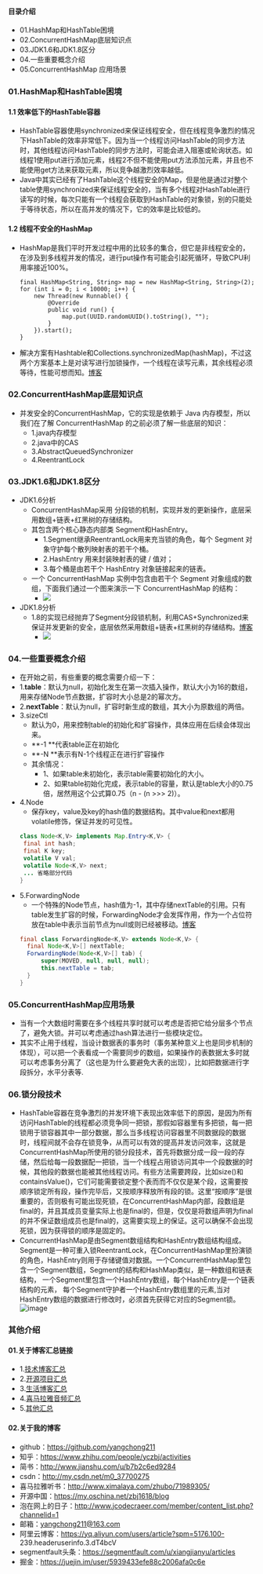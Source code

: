#### 目录介绍
- 01.HashMap和HashTable困境
- 02.ConcurrentHashMap底层知识点
- 03.JDK1.6和JDK1.8区分
- 04.一些重要概念介绍
- 05.ConcurrentHashMap 应用场景



### 01.HashMap和HashTable困境
#### 1.1 效率低下的HashTable容器
- HashTable容器使用synchronized来保证线程安全，但在线程竞争激烈的情况下HashTable的效率非常低下。因为当一个线程访问HashTable的同步方法时，其他线程访问HashTable的同步方法时，可能会进入阻塞或轮询状态。如线程1使用put进行添加元素，线程2不但不能使用put方法添加元素，并且也不能使用get方法来获取元素，所以竞争越激烈效率越低。
- Java中其实已经有了HashTable这个线程安全的Map，但是他是通过对整个table使用synchronized来保证线程安全的，当有多个线程对HashTable进行读写的时候，每次只能有一个线程会获取到HashTable的对象锁，别的只能处于等待状态，所以在高并发的情况下，它的效率是比较低的。



#### 1.2 线程不安全的HashMap
- HashMap是我们平时开发过程中用的比较多的集合，但它是非线程安全的，在涉及到多线程并发的情况，进行put操作有可能会引起死循环，导致CPU利用率接近100%。
    ```
    final HashMap<String, String> map = new HashMap<String, String>(2);
    for (int i = 0; i < 10000; i++) {
        new Thread(new Runnable() {
            @Override
            public void run() {
                map.put(UUID.randomUUID().toString(), "");
            }
        }).start();
    }
    ```
- 解决方案有Hashtable和Collections.synchronizedMap(hashMap)，不过这两个方案基本上是对读写进行加锁操作，一个线程在读写元素，其余线程必须等待，性能可想而知。[博客](https://github.com/yangchong211/YCBlogs)




### 02.ConcurrentHashMap底层知识点
- 并发安全的ConcurrentHashMap，它的实现是依赖于 Java 内存模型，所以我们在了解 ConcurrentHashMap 的之前必须了解一些底层的知识：
    - 1.java内存模型
    - 2.java中的CAS
    - 3.AbstractQueuedSynchronizer
    - 4.ReentrantLock


### 03.JDK1.6和JDK1.8区分
- JDK1.6分析
    - ConcurrentHashMap采用 分段锁的机制，实现并发的更新操作，底层采用数组+链表+红黑树的存储结构。
    - 其包含两个核心静态内部类 Segment和HashEntry。
        - 1.Segment继承ReentrantLock用来充当锁的角色，每个 Segment 对象守护每个散列映射表的若干个桶。
        - 2.HashEntry 用来封装映射表的键 / 值对；
        - 3.每个桶是由若干个 HashEntry 对象链接起来的链表。
    - 一个 ConcurrentHashMap 实例中包含由若干个 Segment 对象组成的数组，下面我们通过一个图来演示一下 ConcurrentHashMap 的结构：
        - ![](http://upload-images.jianshu.io/upload_images/2184951-728c319f48ebe35a.png?imageMogr2/auto-orient/strip%7CimageView2/2/w/1240)
- JDK1.8分析
    - 1.8的实现已经抛弃了Segment分段锁机制，利用CAS+Synchronized来保证并发更新的安全，底层依然采用数组+链表+红黑树的存储结构。[博客](https://github.com/yangchong211/YCBlogs)
        - ![](http://upload-images.jianshu.io/upload_images/2184951-3d2365ca5996274f.png?imageMogr2/auto-orient/strip%7CimageView2/2/w/1240)



### 04.一些重要概念介绍
- 在开始之前，有些重要的概念需要介绍一下：
- 1.**table**：默认为null，初始化发生在第一次插入操作，默认大小为16的数组，用来存储Node节点数据，扩容时大小总是2的幂次方。
- 2.**nextTable**：默认为null，扩容时新生成的数组，其大小为原数组的两倍。
- 3.sizeCtl
    - 默认为0，用来控制table的初始化和扩容操作，具体应用在后续会体现出来。
    - **-1 **代表table正在初始化
    - **-N **表示有N-1个线程正在进行扩容操作
    - 其余情况：
        - 1、如果table未初始化，表示table需要初始化的大小。
        - 2、如果table初始化完成，表示table的容量，默认是table大小的0.75倍，居然用这个公式算0.75（n - (n >>> 2)）。
- 4.Node
    - 保存key，value及key的hash值的数据结构。其中value和next都用volatile修饰，保证并发的可见性。
    ```java
    class Node<K,V> implements Map.Entry<K,V> {
     final int hash;
     final K key;
     volatile V val;
     volatile Node<K,V> next;
     ... 省略部分代码
    }
    ```
- 5.ForwardingNode
    - 一个特殊的Node节点，hash值为-1，其中存储nextTable的引用。只有table发生扩容的时候，ForwardingNode才会发挥作用，作为一个占位符放在table中表示当前节点为null或则已经被移动。[博客](https://github.com/yangchong211/YCBlogs)
   ```java
   final class ForwardingNode<K,V> extends Node<K,V> {
     final Node<K,V>[] nextTable;
     ForwardingNode(Node<K,V>[] tab) {
         super(MOVED, null, null, null);
         this.nextTable = tab;
     }
   }
   ```

   
### 05.ConcurrentHashMap应用场景
- 当有一个大数组时需要在多个线程共享时就可以考虑是否把它给分层多个节点了，避免大锁。并可以考虑通过hash算法进行一些模块定位。
- 其实不止用于线程，当设计数据表的事务时（事务某种意义上也是同步机制的体现），可以把一个表看成一个需要同步的数组，如果操作的表数据太多时就可以考虑事务分离了（这也是为什么要避免大表的出现），比如把数据进行字段拆分，水平分表等.



### 06.锁分段技术
- HashTable容器在竞争激烈的并发环境下表现出效率低下的原因，是因为所有访问HashTable的线程都必须竞争同一把锁，那假如容器里有多把锁，每一把锁用于锁容器其中一部分数据，那么当多线程访问容器里不同数据段的数据时，线程间就不会存在锁竞争，从而可以有效的提高并发访问效率，这就是ConcurrentHashMap所使用的锁分段技术，首先将数据分成一段一段的存储，然后给每一段数据配一把锁，当一个线程占用锁访问其中一个段数据的时候，其他段的数据也能被其他线程访问。有些方法需要跨段，比如size()和containsValue()，它们可能需要锁定整个表而而不仅仅是某个段，这需要按顺序锁定所有段，操作完毕后，又按顺序释放所有段的锁。这里“按顺序”是很重要的，否则极有可能出现死锁，在ConcurrentHashMap内部，段数组是final的，并且其成员变量实际上也是final的，但是，仅仅是将数组声明为final的并不保证数组成员也是final的，这需要实现上的保证。这可以确保不会出现死锁，因为获得锁的顺序是固定的。
- ConcurrentHashMap是由Segment数组结构和HashEntry数组结构组成。Segment是一种可重入锁ReentrantLock，在ConcurrentHashMap里扮演锁的角色，HashEntry则用于存储键值对数据。一个ConcurrentHashMap里包含一个Segment数组，Segment的结构和HashMap类似，是一种数组和链表结构， 一个Segment里包含一个HashEntry数组，每个HashEntry是一个链表结构的元素， 每个Segment守护者一个HashEntry数组里的元素,当对HashEntry数组的数据进行修改时，必须首先获得它对应的Segment锁。
![image](https://upload-images.jianshu.io/upload_images/4432347-4d3cc5c841a1dd99.png?imageMogr2/auto-orient/strip%7CimageView2/2/w/1240)






### 其他介绍
#### 01.关于博客汇总链接
- 1.[技术博客汇总](https://www.jianshu.com/p/614cb839182c)
- 2.[开源项目汇总](https://blog.csdn.net/m0_37700275/article/details/80863574)
- 3.[生活博客汇总](https://blog.csdn.net/m0_37700275/article/details/79832978)
- 4.[喜马拉雅音频汇总](https://www.jianshu.com/p/f665de16d1eb)
- 5.[其他汇总](https://www.jianshu.com/p/53017c3fc75d)



#### 02.关于我的博客
- github：https://github.com/yangchong211
- 知乎：https://www.zhihu.com/people/yczbj/activities
- 简书：http://www.jianshu.com/u/b7b2c6ed9284
- csdn：http://my.csdn.net/m0_37700275
- 喜马拉雅听书：http://www.ximalaya.com/zhubo/71989305/
- 开源中国：https://my.oschina.net/zbj1618/blog
- 泡在网上的日子：http://www.jcodecraeer.com/member/content_list.php?channelid=1
- 邮箱：yangchong211@163.com
- 阿里云博客：https://yq.aliyun.com/users/article?spm=5176.100- 239.headeruserinfo.3.dT4bcV
- segmentfault头条：https://segmentfault.com/u/xiangjianyu/articles
- 掘金：https://juejin.im/user/5939433efe88c2006afa0c6e









